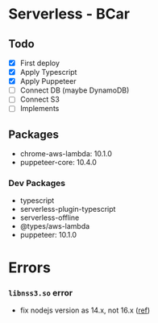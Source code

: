 # Serverless - BCar

## Todo
- [x] First deploy
- [x] Apply Typescript
- [x] Apply Puppeteer
- [ ] Connect DB (maybe DynamoDB)
- [ ] Connect S3
- [ ] Implements

## Packages
- chrome-aws-lambda: 10.1.0
- puppeteer-core: 10.4.0
### Dev Packages
- typescript
- serverless-plugin-typescript
- serverless-offline
- @types/aws-lambda
- puppeteer: 10.1.0

# Errors
### `libnss3.so` error
- fix nodejs version as 14.x, not 16.x ([ref](https://github.com/alixaxel/chrome-aws-lambda/issues/164#issuecomment-1126808120))